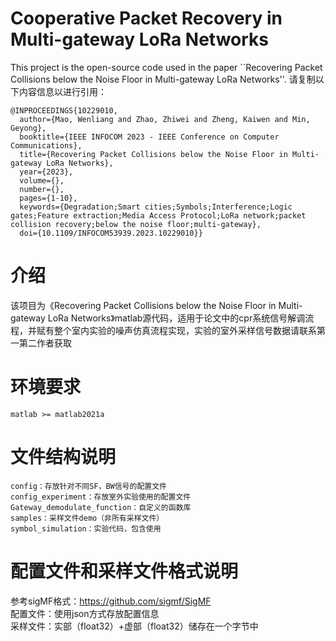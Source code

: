 # Cooperative Packet Recovery in Multi-gateway LoRa Networks

This project is the open-source code used in the paper ``Recovering Packet Collisions below the Noise Floor in Multi-gateway LoRa Networks''.
请复制以下内容信息以进行引用：
```
@INPROCEEDINGS{10229010,
  author={Mao, Wenliang and Zhao, Zhiwei and Zheng, Kaiwen and Min, Geyong},
  booktitle={IEEE INFOCOM 2023 - IEEE Conference on Computer Communications}, 
  title={Recovering Packet Collisions below the Noise Floor in Multi-gateway LoRa Networks}, 
  year={2023},
  volume={},
  number={},
  pages={1-10},
  keywords={Degradation;Smart cities;Symbols;Interference;Logic gates;Feature extraction;Media Access Protocol;LoRa network;packet collision recovery;below the noise floor;multi-gateway},
  doi={10.1109/INFOCOM53939.2023.10229010}}

```

# 介绍
该项目为《Recovering Packet Collisions below the Noise Floor in Multi-gateway LoRa Networks》matlab源代码，适用于论文中的cpr系统信号解调流程，并赋有整个室内实验的噪声仿真流程实现，实验的室外采样信号数据请联系第一第二作者获取

# 环境要求
```
matlab >= matlab2021a
```

# 文件结构说明
```
config：存放针对不同SF，BW信号的配置文件
config_experiment：存放室外实验使用的配置文件
Gateway_demodulate_function：自定义的函数库
samples：采样文件demo（非所有采样文件）
symbol_simulation：实验代码，包含使用
```

# 配置文件和采样文件格式说明
参考sigMF格式：https://github.com/sigmf/SigMF  
配置文件：使用json方式存放配置信息  
采样文件：实部（float32）+虚部（float32）储存在一个字节中
